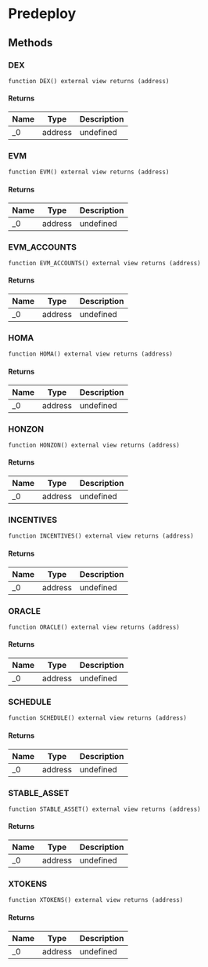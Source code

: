 # Predeploy









## Methods

### DEX

```solidity
function DEX() external view returns (address)
```






#### Returns

| Name | Type | Description |
|---|---|---|
| _0 | address | undefined |

### EVM

```solidity
function EVM() external view returns (address)
```






#### Returns

| Name | Type | Description |
|---|---|---|
| _0 | address | undefined |

### EVM_ACCOUNTS

```solidity
function EVM_ACCOUNTS() external view returns (address)
```






#### Returns

| Name | Type | Description |
|---|---|---|
| _0 | address | undefined |

### HOMA

```solidity
function HOMA() external view returns (address)
```






#### Returns

| Name | Type | Description |
|---|---|---|
| _0 | address | undefined |

### HONZON

```solidity
function HONZON() external view returns (address)
```






#### Returns

| Name | Type | Description |
|---|---|---|
| _0 | address | undefined |

### INCENTIVES

```solidity
function INCENTIVES() external view returns (address)
```






#### Returns

| Name | Type | Description |
|---|---|---|
| _0 | address | undefined |

### ORACLE

```solidity
function ORACLE() external view returns (address)
```






#### Returns

| Name | Type | Description |
|---|---|---|
| _0 | address | undefined |

### SCHEDULE

```solidity
function SCHEDULE() external view returns (address)
```






#### Returns

| Name | Type | Description |
|---|---|---|
| _0 | address | undefined |

### STABLE_ASSET

```solidity
function STABLE_ASSET() external view returns (address)
```






#### Returns

| Name | Type | Description |
|---|---|---|
| _0 | address | undefined |

### XTOKENS

```solidity
function XTOKENS() external view returns (address)
```






#### Returns

| Name | Type | Description |
|---|---|---|
| _0 | address | undefined |




